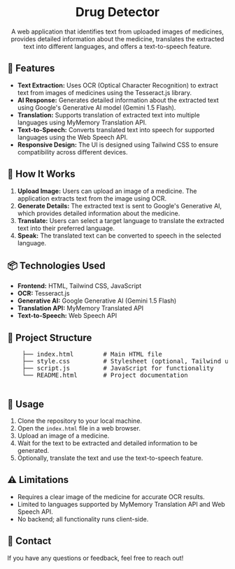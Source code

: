 <!DOCTYPE html>
<html lang="en">
<head>
    <meta charset="UTF-8">
    <meta name="viewport" content="width=device-width, initial-scale=1.0">
    <title>Drug Detection System Using Optical Character Recognition</title>
</head>
<body>
    <h1 align="center">Drug Detector</h1>
    <p align="center">
        A web application that identifies text from uploaded images of medicines, provides detailed information about the medicine, translates the extracted text into different languages, and offers a text-to-speech feature.
    </p>

<h2>📜 Features</h2>
    <ul>
        <li><strong>Text Extraction:</strong> Uses OCR (Optical Character Recognition) to extract text from images of medicines using the Tesseract.js library.</li>
        <li><strong>AI Response:</strong> Generates detailed information about the extracted text using Google's Generative AI model (Gemini 1.5 Flash).</li>
        <li><strong>Translation:</strong> Supports translation of extracted text into multiple languages using MyMemory Translation API.</li>
        <li><strong>Text-to-Speech:</strong> Converts translated text into speech for supported languages using the Web Speech API.</li>
        <li><strong>Responsive Design:</strong> The UI is designed using Tailwind CSS to ensure compatibility across different devices.</li>
    </ul>

<h2>🚀 How It Works</h2>
    <ol>
        <li><strong>Upload Image:</strong> Users can upload an image of a medicine. The application extracts text from the image using OCR.</li>
        <li><strong>Generate Details:</strong> The extracted text is sent to Google's Generative AI, which provides detailed information about the medicine.</li>
        <li><strong>Translate:</strong> Users can select a target language to translate the extracted text into their preferred language.</li>
        <li><strong>Speak:</strong> The translated text can be converted to speech in the selected language.</li>
    </ol>

<h2>📦 Technologies Used</h2>
    <ul>
        <li><strong>Frontend:</strong> HTML, Tailwind CSS, JavaScript</li>
        <li><strong>OCR:</strong> Tesseract.js</li>
        <li><strong>Generative AI:</strong> Google Generative AI (Gemini 1.5 Flash)</li>
        <li><strong>Translation API:</strong> MyMemory Translated API</li>
        <li><strong>Text-to-Speech:</strong> Web Speech API</li>
    </ul>

<h2>📂 Project Structure</h2>
    <pre>
    ├── index.html        # Main HTML file
    ├── style.css         # Stylesheet (optional, Tailwind used via CDN)
    ├── script.js         # JavaScript for functionality
    └── README.html       # Project documentation
    </pre>

<h2>📖 Usage</h2>
    <ol>
        <li>Clone the repository to your local machine.</li>
        <li>Open the <code>index.html</code> file in a web browser.</li>
        <li>Upload an image of a medicine.</li>
        <li>Wait for the text to be extracted and detailed information to be generated.</li>
        <li>Optionally, translate the text and use the text-to-speech feature.</li>
    </ol>

<h2>⚠️ Limitations</h2>
    <ul>
        <li>Requires a clear image of the medicine for accurate OCR results.</li>
        <li>Limited to languages supported by MyMemory Translation API and Web Speech API.</li>
        <li>No backend; all functionality runs client-side.</li>
    </ul>

<h2>📧 Contact</h2>
    <p>If you have any questions or feedback, feel free to reach out!</p>
</body>
</html>

